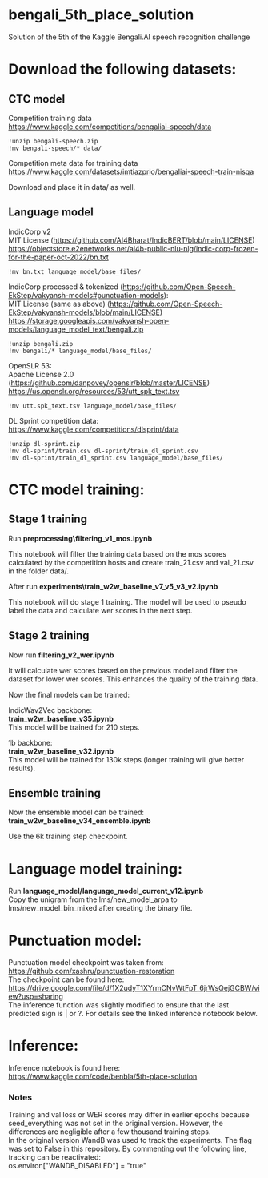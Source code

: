 # bengali_5th_place_solution
Solution of the 5th of the Kaggle Bengali.AI speech recognition challenge

# Download the following datasets:

## CTC model
Competition training data<br>
https://www.kaggle.com/competitions/bengaliai-speech/data

```!unzip bengali-speech.zip```<br>
```!mv bengali-speech/* data/```

Competition meta data for training data<br>
https://www.kaggle.com/datasets/imtiazprio/bengaliai-speech-train-nisqa

Download and place it in data/ as well.

## Language model
IndicCorp v2<br>
MIT License (https://github.com/AI4Bharat/IndicBERT/blob/main/LICENSE)<br>
https://objectstore.e2enetworks.net/ai4b-public-nlu-nlg/indic-corp-frozen-for-the-paper-oct-2022/bn.txt

```!mv bn.txt language_model/base_files/```

IndicCorp processed & tokenized (https://github.com/Open-Speech-EkStep/vakyansh-models#punctuation-models):<br>
MIT License (same as above) (https://github.com/Open-Speech-EkStep/vakyansh-models/blob/main/LICENSE)<br>
https://storage.googleapis.com/vakyansh-open-models/language_model_text/bengali.zip

```!unzip bengali.zip```<br>
```!mv bengali/* language_model/base_files/```

OpenSLR 53:<br>
Apache License 2.0 (https://github.com/danpovey/openslr/blob/master/LICENSE)<br>
https://us.openslr.org/resources/53/utt_spk_text.tsv

```!mv utt.spk_text.tsv language_model/base_files/```

DL Sprint competition data:<br>
https://www.kaggle.com/competitions/dlsprint/data

```!unzip dl-sprint.zip```<br>
```!mv dl-sprint/train.csv dl-sprint/train_dl_sprint.csv```<br>
```!mv dl-sprint/train_dl_sprint.csv language_model/base_files/```

# CTC model training:

## Stage 1 training

Run **preprocessing\filtering_v1_mos.ipynb**

This notebook will filter the training data based on the mos scores calculated by the competition hosts and create train_21.csv and val_21.csv in the folder data/.

After run **experiments\train_w2w_baseline_v7_v5_v3_v2.ipynb**

This notebook will do stage 1 training. The model will be used to pseudo label the data and calculate wer scores in the next step.

## Stage 2 training

Now run **filtering_v2_wer.ipynb**

It will calculate wer scores based on the previous model and filter the dataset for lower wer scores. This enhances the quality of the training data.

Now the final models can be trained:

IndicWav2Vec backbone:<br>
**train_w2w_baseline_v35.ipynb**<br>
This model will be trained for 210 steps.

1b backbone:<br>
**train_w2w_baseline_v32.ipynb**<br>
This model will be trained for 130k steps (longer training will give better results).

## Ensemble training

Now the ensemble model can be trained:<br>
**train_w2w_baseline_v34_ensemble.ipynb**

Use the 6k training step checkpoint.

# Language model training:
Run **language_model/language_model_current_v12.ipynb**<br>
Copy the unigram from the lms/new_model_arpa to lms/new_model_bin_mixed after creating the binary file.

# Punctuation model:
Punctuation model checkpoint was taken from:<br>
https://github.com/xashru/punctuation-restoration<br>
The checkpoint can be found here:<br>
https://drive.google.com/file/d/1X2udyT1XYrmCNvWtFpT_6jrWsQejGCBW/view?usp=sharing<br>
The inference function was slightly modified to ensure that the last predicted sign is | or ?. For details see the linked inference notebook below.

# Inference:
Inference notebook is found here:<br>
https://www.kaggle.com/code/benbla/5th-place-solution

### Notes
Training and val loss or WER scores may differ in earlier epochs because seed_everything was not set in the original version. However, the differences are negligible after a few thousand training steps.<br>
In the original version WandB was used to track the experiments. The flag was set to False in this repository. By commenting out the following line, tracking can be reactivated:<br>
os.environ["WANDB_DISABLED"] = "true"
